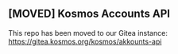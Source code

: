 ## [MOVED] Kosmos Accounts API

This repo has been moved to our Gitea instance: https://gitea.kosmos.org/kosmos/akkounts-api
